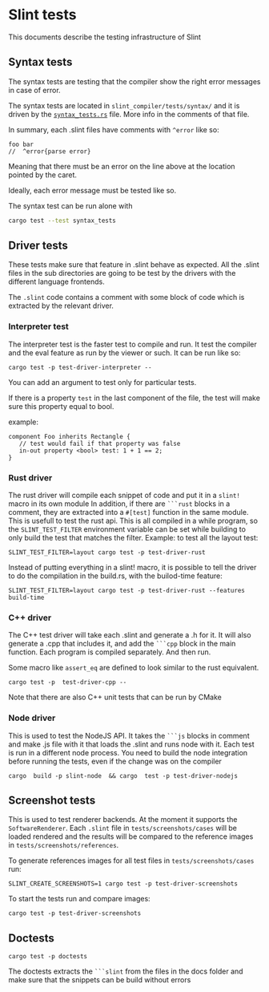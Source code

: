 # Slint tests

This documents describe the testing infrastructure of Slint

## Syntax tests

The syntax tests are testing that the compiler show the right error messages in case of error.

The syntax tests are located in `slint_compiler/tests/syntax/` and it is driven by the
[`syntax_tests.rs`](../slint_compiler/tests/syntax_tests.rs) file. More info in the comments of that file.

In summary, each .slint files have comments with `^error` like so:

```ingore
foo bar
//  ^error{parse error}
```

Meaning that there must be an error on the line above at the location pointed by the caret.

Ideally, each error message must be tested like so.

The syntax test can be run alone with

```sh
cargo test --test syntax_tests
```


## Driver tests

These tests make sure that feature in .slint behave as expected.
All the .slint files in the sub directories are going to be test by the drivers with the different
language frontends.

The `.slint` code contains a comment with some block of code which is extracted by the relevant driver.

### Interpreter test

The interpreter test is the faster test to compile and run. It test the compiler and the eval feature
as run by the viewer or such. It can be run like so:

```
cargo test -p test-driver-interpreter --
```

You can add an argument to test only for particular tests.

If there is a property `test` in the last component of the file, the test will make sure this
property equal to bool.

example:

```slint
component Foo inherits Rectangle {
   // test would fail if that property was false
   in-out property <bool> test: 1 + 1 == 2;
}
```

### Rust driver

The rust driver will compile each snippet of code and put it in a `slint!` macro in its own module
In addition, if there are ```` ```rust ```` blocks in a comment, they are extracted into a `#[test]`
function in the same module. This is usefull to test the rust api.
This is all compiled in a while program, so the `SLINT_TEST_FILTER` environment variable can be
set while building to only build the test that matches the filter.
Example: to test all the layout test:

```
SLINT_TEST_FILTER=layout cargo test -p test-driver-rust
```

Instead of putting everything in a slint! macro, it is possible to tell the driver to do the
compilation in the build.rs, with the builod-time feature:

```
SLINT_TEST_FILTER=layout cargo test -p test-driver-rust --features build-time
```

### C++ driver

The C++ test driver will take each .slint and generate a .h for it. It will also generate a .cpp that
includes it, and add the ```` ```cpp ```` block in the main function.
Each program is compiled separately. And then run.

Some macro like `assert_eq` are defined to look similar to the rust equivalent.

```
cargo test -p  test-driver-cpp --
```

Note that there are also C++ unit tests that can be run by CMake

### Node driver

This is used to test the NodeJS API. It takes the ```` ```js ```` blocks in comment and make .js file
with it that loads the .slint and runs node with it.
Each test is run in a different node process.
You need to build the node integration before running the tests, even if the change was on the compiler

```
cargo  build -p slint-node  && cargo  test -p test-driver-nodejs
```

## Screenshot tests

This is used to test renderer backends. At the moment it supports the `SoftwareRenderer`. Each `.slint` file in `tests/screenshots/cases` will be loaded
rendered and the results will be compared to the reference images in `tests/screenshots/references`.

To generate references images for all test files in `tests/screenshots/cases` run:

```
SLINT_CREATE_SCREENSHOTS=1 cargo test -p test-driver-screenshots
```

To start the tests run and compare images:

```
cargo test -p test-driver-screenshots
```

## Doctests

```
cargo test -p doctests
```

The doctests extracts the ```` ```slint ````  from the files in the docs folder and make  sure that
the snippets can be build without errors